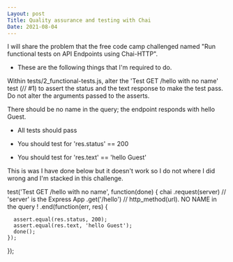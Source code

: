 ```yaml
---
Layout: post
Title: Quality assurance and testing with Chai
Date: 2021-08-04
---
```


I will share the problem that the free code camp challenged named "Run functional tests on API Endpoints using Chai-HTTP".

- These are the following things that I'm required to do.

Within tests/2_functional-tests.js, alter the 'Test GET /hello with no name' test (// #1) to assert the status and the text response to make the test pass. Do not alter the arguments passed to the asserts.

There should be no name in the query; the endpoint responds with hello Guest.

- All tests should pass

- You should test for 'res.status' == 200

- You should test for 'res.text' == 'hello Guest'

This is was I have done below but it doesn't work so I do not where I did wrong and I'm stacked in this challenge.

test('Test GET /hello with no name', function(done) {
chai
.request(server) // 'server' is the Express App
.get('/hello') // http_method(url). NO NAME in the query !
.end(function(err, res) {

      assert.equal(res.status, 200);
      assert.equal(res.text, 'hello Guest');
      done();
    });

});
